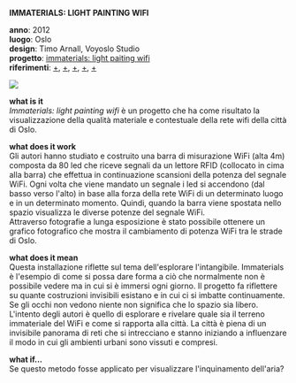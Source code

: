 **IMMATERIALS: LIGHT PAINTING WIFI**

**anno**: 2012 <br>
**luogo**: Oslo <br>
**design**: Timo Arnall, Voyoslo Studio <br> 
**progetto**: [immaterials: light paiting wifi](https://vimeo.com/20412632) <br> 
**riferimenti**: [+](http://voyoslo.com/projects/immaterials-wifi-light-painting/), [+](https://www.designboom.com/design/immaterials-light-painting-wifi-by-timo-arnall-jorn-knutsen-einar-sneve-martinussen/), [+](http://yourban.no/2011/02/22/immaterials-light-painting-wifi/), [+](http://yourban.no/2011/03/07/making-immaterials-light-painting-wifi/), [+](http://yourban.no/2012/06/06/projects-inspired-by-immaterials-light-painting-wifi/)

![](http://www.elasticspace.com/wp-content/uploads/2012/05/Immaterials-Wifi.jpg)


**what is it** <br>
_Immaterials: light painting wifi_ è un progetto che ha come risultato la visualizzazione della qualità materiale e contestuale della rete wifi della città di Oslo.


**what does it work** <br>
Gli autori hanno studiato e costruito una barra di misurazione WiFi (alta 4m) composta da 80 led che riceve segnali da un lettore RFID (collocato in cima alla barra) che effettua in continuazione scansioni della potenza del segnale WiFi. 
Ogni volta che viene mandato un segnale i led si accendono (dal basso verso l'alto) in base alla forza della rete WiFi di un determinato luogo e in un determinato momento. Quindi, quando la barra viene spostata nello spazio visualizza le diverse potenze del segnale WiFi. <br> 
Attraverso fotografie a lunga esposizione è stato possibile ottenere un grafico fotografico che mostra il cambiamento di potenza WiFi tra le strade di Oslo.


**what does it mean** <br>
Questa installazione riflette sul tema dell'esplorare l'intangibile. Immaterials è l'esempio di come si possa dare forma a ciò che normalmente non è possibile vedere ma in cui si è immersi ogni giorno. Il progetto fa riflettere su quante costruzioni invisibili esistano e in cui ci si imbatte continuamente. Se gli occhi non vedono niente non significa che lo spazio sia libero. <br>
L'intento degli autori è quello di esplorare e rivelare quale sia il terreno immateriale del WiFi e come si rapporta alla città.
La città è piena di un invisibile panorama di reti che si intrecciano e stanno iniziando a influenzare il modo in cui gli ambienti urbani sono vissuti e compresi. 

**what if...** <br>
Se questo metodo fosse applicato per visualizzare l'inquinamento dell'aria?
